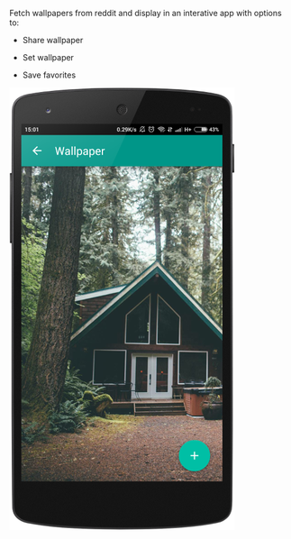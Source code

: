 Fetch wallpapers from reddit and display in an interative app with options to:

* Share wallpaper

* Set wallpaper

* Save favorites

![Screenshot](device-2015-12-25-150338.png "screenshot")
